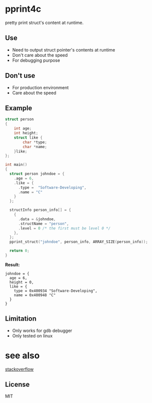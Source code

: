 # pprint4c
pretty print struct's content at runtime.

## Use
* Need to output struct pointer's contents at runtime
* Don't care about the speed
* For debugging purpose

## Don't use
* For production environment
* Care about the speed

## Example

```c
struct person
{
    int age; 
    int height; 
    struct like {
        char *type;
        char *name;
    }like;
};

int main()
{
  struct person johndoe = {
    .age = 6,
    .like = {
      .type =  "Software-Developing",
      .name = "C"
    }
  };

  structInfo person_info[] = {
    {
      .data = &johndoe,
      .structName = "person",
      .level = 0 /* the first must be level 0 */
    },
  };
  pprint_struct("johndoe", person_info, ARRAY_SIZE(person_info));

  return 0;
}
```

**Result:**
```
johndoe = {
  age = 6, 
  height = 0, 
  like = {
    type = 0x400934 "Software-Developing", 
    name = 0x400948 "C"
  }
}
```

## Limitation
* Only works for gdb debugger
* Only tested on linux

# see also
[stackoverflow](https://stackoverflow.com/questions/3311182/linux-c-easy-pretty-dump-printout-of-structs-like-in-gdb-from-source-co)

## License
MIT
